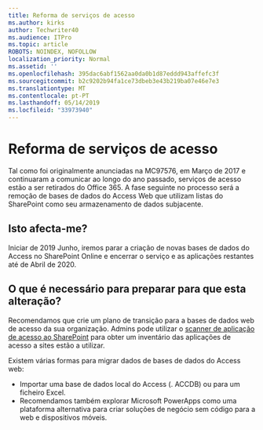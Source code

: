 ```yaml
---
title: Reforma de serviços de acesso
ms.author: kirks
author: Techwriter40
ms.audience: ITPro
ms.topic: article
ROBOTS: NOINDEX, NOFOLLOW
localization_priority: Normal
ms.assetid: ''
ms.openlocfilehash: 395dac6abf1562aa0da0b1d87eddd943affefc3f
ms.sourcegitcommit: b2c9202b94fa1ce73dbeb3e43b219ba07e46e7e3
ms.translationtype: MT
ms.contentlocale: pt-PT
ms.lasthandoff: 05/14/2019
ms.locfileid: "33973940"
---
```

# <a name="access-services-retirement"></a>Reforma de serviços de acesso

Tal como foi originalmente anunciadas na MC97576, em Março de 2017 e continuaram a comunicar ao longo do ano passado, serviços de acesso estão a ser retirados do Office 365. A fase seguinte no processo será a remoção de bases de dados do Access Web que utilizam listas do SharePoint como seu armazenamento de dados subjacente.

## <a name="how-does-this-affect-me"></a>Isto afecta-me?

Iniciar de 2019 Junho, iremos parar a criação de novas bases de dados do Access no SharePoint Online e encerrar o serviço e as aplicações restantes até de Abril de 2020.

## <a name="what-do-i-need-to-do-to-prepare-for-this-change"></a>O que é necessário para preparar para que esta alteração?

Recomendamos que crie um plano de transição para a bases de dados web de acesso da sua organização. Admins pode utilizar o [scanner de aplicação de acesso ao SharePoint](https://nam06.safelinks.protection.outlook.com/?url=https%3A%2F%2Fgithub.com%2FSharePoint%2FPnP-Tools%2Ftree%2Fmaster%2FSolutions%2FSharePoint.AccessApp.Scanner&data=02%7C01%7Csalarson%40microsoft.com%7C0f8afc9cd02f45ac32d708d6d26c5b40%7C72f988bf86f141af91ab2d7cd011db47%7C1%7C0%7C636927760189423652&sdata=xH%2FPQdPyyGEUBiXfMwUAhBE4UmsuBa4JhFDZUbjUkZU%3D&reserved=0) para obter um inventário das aplicações de acesso a sites estão a utilizar. 

Existem várias formas para migrar dados de bases de dados do Access web:

- Importar uma base de dados local do Access (. ACCDB) ou para um ficheiro Excel.
- Recomendamos também explorar Microsoft PowerApps como uma plataforma alternativa para criar soluções de negócio sem código para a web e dispositivos móveis.